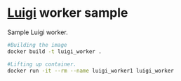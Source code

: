 # [Luigi](http://luigi.readthedocs.org/en/latest/index.html) worker sample


Sample Luigi worker.

```bash
#Building the image
docker build -t luigi_worker .

#Lifting up container.
docker run -it --rm --name luigi_worker1 luigi_worker
```
